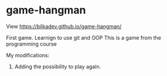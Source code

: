 # game-hangman
View https://bilkadev.github.io/game-hangman/

First game.  Learnign to use git and OOP
This is a game from the programming course

My modifications:
1. Adding the possibility to play again.


